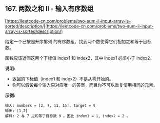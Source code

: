 **167. 两数之和 II - 输入有序数组**  
---

[https://leetcode-cn.com/problems/two-sum-ii-input-array-is-sorted/description/](https://leetcode-cn.com/problems/two-sum-ii-input-array-is-sorted/description/)  

给定一个已按照升序排列 的有序数组，找到两个数使得它们相加之和等于目标数。

函数应该返回这两个下标值 index1 和 index2，其中 index1 必须小于 index2。

**说明:**  

* 返回的下标值（index1 和 index2）不是从零开始的。  
* 你可以假设每个输入只对应唯一的答案，而且你不可以重复使用相同的元素。  

**示例:**  

```  
输入: numbers = [2, 7, 11, 15], target = 9
输出: [1,2]
解释: 2 与 7 之和等于目标数 9 。因此 index1 = 1, index2 = 2 。
```  
